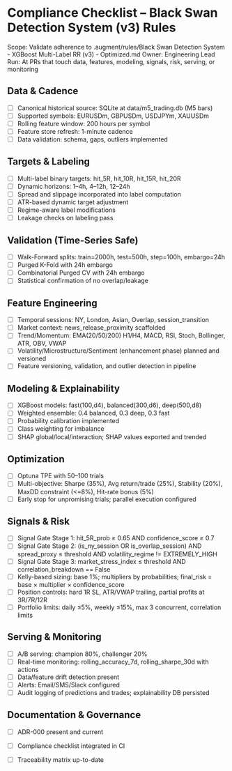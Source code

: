 # Compliance Checklist – Black Swan Detection System (v3) Rules

Scope: Validate adherence to .augment/rules/Black Swan Detection System - XGBoost Multi-Label RR (v3) - Optimized.md
Owner: Engineering Lead
Run: At PRs that touch data, features, modeling, signals, risk, serving, or monitoring

## Data & Cadence
- [ ] Canonical historical source: SQLite at data/m5_trading.db (M5 bars)
- [ ] Supported symbols: EURUSDm, GBPUSDm, USDJPYm, XAUUSDm
- [ ] Rolling feature window: 200 hours per symbol
- [ ] Feature store refresh: 1-minute cadence
- [ ] Data validation: schema, gaps, outliers implemented

## Targets & Labeling
- [ ] Multi-label binary targets: hit_5R, hit_10R, hit_15R, hit_20R
- [ ] Dynamic horizons: 1–4h, 4–12h, 12–24h
- [ ] Spread and slippage incorporated into label computation
- [ ] ATR-based dynamic target adjustment
- [ ] Regime-aware label modifications
- [ ] Leakage checks on labeling pass

## Validation (Time-Series Safe)
- [ ] Walk-Forward splits: train=2000h, test=500h, step=100h, embargo=24h
- [ ] Purged K-Fold with 24h embargo
- [ ] Combinatorial Purged CV with 24h embargo
- [ ] Statistical confirmation of no overlap/leakage

## Feature Engineering
- [ ] Temporal sessions: NY, London, Asian, Overlap, session_transition
- [ ] Market context: news_release_proximity scaffolded
- [ ] Trend/Momentum: EMA(20/50/200) H1/H4, MACD, RSI, Stoch, Bollinger, ATR, OBV, VWAP
- [ ] Volatility/Microstructure/Sentiment (enhancement phase) planned and versioned
- [ ] Feature versioning, validation, and outlier detection in pipeline

## Modeling & Explainability
- [ ] XGBoost models: fast(100,d4), balanced(300,d6), deep(500,d8)
- [ ] Weighted ensemble: 0.4 balanced, 0.3 deep, 0.3 fast
- [ ] Probability calibration implemented
- [ ] Class weighting for imbalance
- [ ] SHAP global/local/interaction; SHAP values exported and trended

## Optimization
- [ ] Optuna TPE with 50–100 trials
- [ ] Multi-objective: Sharpe (35%), Avg return/trade (25%), Stability (20%), MaxDD constraint (<=8%), Hit-rate bonus (5%)
- [ ] Early stop for unpromising trials; parallel execution configured

## Signals & Risk
- [ ] Signal Gate Stage 1: hit_5R_prob ≥ 0.65 AND confidence_score ≥ 0.7
- [ ] Signal Gate Stage 2: (is_ny_session OR is_overlap_session) AND spread_proxy ≤ threshold AND volatility_regime != EXTREMELY_HIGH
- [ ] Signal Gate Stage 3: market_stress_index ≤ threshold AND correlation_breakdown == False
- [ ] Kelly-based sizing: base 1%; multipliers by probabilities; final_risk = base × multiplier × confidence_score
- [ ] Position controls: hard 1R SL, ATR/VWAP trailing, partial profits at 3R/7R/12R
- [ ] Portfolio limits: daily ≤5%, weekly ≤15%, max 3 concurrent, correlation limits

## Serving & Monitoring
- [ ] A/B serving: champion 80%, challenger 20%
- [ ] Real-time monitoring: rolling_accuracy_7d, rolling_sharpe_30d with actions
- [ ] Data/feature drift detection present
- [ ] Alerts: Email/SMS/Slack configured
- [ ] Audit logging of predictions and trades; explainability DB persisted

## Documentation & Governance
- [ ] ADR-000 present and current
- [ ] Compliance checklist integrated in CI
- [ ] Traceability matrix up-to-date

